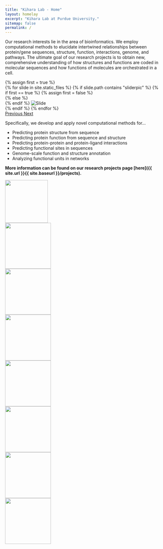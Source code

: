 ```yaml
---
title: "Kihara Lab - Home"
layout: homelay
excerpt: "Kihara Lab at Purdue University."
sitemap: false
permalink: /
---
```


Our research interests lie in the area of bioinformatics. We employ computational methods to elucidate intertwined relationships between protein/gene sequences, structure, function, interactions, genome, and pathways. The ultimate goal of our research projects is to obtain new, comprehensive understanding of how structures and functions are coded in molecular sequences and how functions of molecules are orchestrated in a cell.


<div markdown="0" id="carousel" class="carousel slide" data-ride="carousel" data-interval="5000" data-pause="hover" >
    <!-- Items -->
    {% assign first = true %}
    <div class="carousel-inner" markdown="0">
        {% for slide in site.static_files %}
        {% if slide.path contains "sliderpic" %}
        {% if first == true %}
        {% assign first = false %}
        <div class=" active item">
        {% else %}
        <div class="item">
        {% endif %}
            <img src="{{ site.url }}{{ site.baseurl }}{{slide.path}}" alt="Slide" />
        </div>
        {% endif %}
        {% endfor %}
    </div>
  <a class="left carousel-control" href="#carousel" role="button" data-slide="prev">
    <span class="glyphicon glyphicon-chevron-left" aria-hidden="true"></span>
    <span class="sr-only">Previous</span>
  </a>
  <a class="right carousel-control" href="#carousel" role="button" data-slide="next">
    <span class="glyphicon glyphicon-chevron-right" aria-hidden="true"></span>
    <span class="sr-only">Next</span>
  </a>
</div>

Specifically, we develop and apply novel computational methods for...

* Predicting protein structure from sequence
* Predicting protein function from sequence and structure
* Predicting protein-protein and protein-ligand interactions
* Predicting functional sites in sequences
* Genome-scale function and structure annotation
* Analyzing functional units in networks

 **More information can be found on our research projects page [here]({{ site.url }}{{ site.baseurl }}/projects).**

 <div class="row">
  <div class="col-sm-3">
  <a href="https://kiharalab.org/emsuites/index.php">
  <img src="{{ site.url }}{{ site.baseurl }}/images/logopic/EmsuiteLogo.png" style="width: 140px">
  </a>
  </div>
  <div class="col-sm-3">
  <a href="https://lzerd.kiharalab.org/about/">
  <img src="{{ site.url }}{{ site.baseurl }}/images/logopic/lzerdwebserverlogo.png" style="width: 150px">
  </a>
  </div>
<div class="col-sm-3" style="vertical-align: bottom;">
  <a href="https://kiharalab.org/3d-surfer/">
  <img src="{{ site.url }}{{ site.baseurl }}/images/logopic/3DSurferLogo.png" style="width: 150px">
  </a>
  </div>
  <div class="col-sm-2">
  <a href="https://kiharalab.org/em-surfer/">
  <img src="{{ site.url }}{{ site.baseurl }}/images/logopic/emsurferlogo.png" style="width: 150px">
  </a>
</div>

</div>
 <div class="row">
  <div class="col-sm-3">
  <a href="https://kiharalab.org/proteindocking/">
  <img src="{{ site.url }}{{ site.baseurl }}/images/logopic/lzerdlogo.png" style="width: 150px">
  </a>
  </div>
<div class="col-sm-3">
  <a href="https://kiharalab.org/esg.php">
  <img src="{{ site.url }}{{ site.baseurl }}/images/logopic/esglogo.png" style="width: 150px">
  </a>
  </div>
<div class="col-sm-3">
  <a href="https://kiharalab.org/pfp.php">
  <img src="{{ site.url }}{{ site.baseurl }}/images/logopic/pfplogo.png" style="width: 150px">
  </a>
  </div>
  <div class="col-sm-2">
  <a href="https://kiharalab.org/phylo_pfp.php">
  <img src="{{ site.url }}{{ site.baseurl }}/images/logopic/phylopfplogo.png" style="width: 150px">
  </a>
  </div>
</div>

